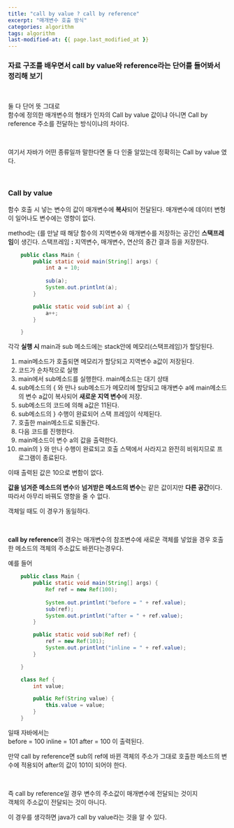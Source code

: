 ```yaml
---
title: "call by value ? call by reference"
excerpt: "매개변수 호출 방식"
categories: algorithm
tags: algorithm
last-modified-at: {{ page.last_modified_at }}
---
```


### 자료 구조를 배우면서 call by value와 reference라는 단어를 들어봐서 정리해 보기
  
</br>
  
둘 다 단어 뜻 그대로  
함수에 정의한 매개변수의 형태가 인자의
Call by value 값이냐 아니면
Call by reference 주소를 전달하는 방식이냐의 차이다.  
  
</br>
  
여기서 자바가 어떤 종류일까 말한다면
둘 다 인줄 알았는데 
정확히는 Call by value 였다.  
  
</br>
  
### Call by value
함수 호출 시 넣는 변수의 값이 매개변수에 **복사**되어 전달된다.
매개변수에 데이터 변형이 일어나도 변수에는 영향이 없다.

method는 {를 만날 때 해당 함수의 지역변수와 매개변수를 저장하는 공간인 **스택프레임**이 생긴다. 
스택프레임 **:** 지역변수, 매개변수, 연산의 중간 결과 등을 저장한다.

```java
	public class Main {
		public static void main(String[] args) {
			int a = 10;
			
			sub(a);
			System.out.printlnt(a);
		}

		public static void sub(int a) {
			a++;
		}

	}

```

각각 **실행 시** main과 sub 메소드에는 stack안에 메모리(스택프레임)가 할당된다.

1. main메소드가 호출되면 메모리가 할당되고 지역변수 a값이 저장된다.
2. 코드가 순차적으로 실행
3. main에서 sub메소드를 실행한다. main메소드는 대기 상태
4. sub메소드의 { 와  만나 sub메소드가 메모리에 할당되고 매개변수 a에 main메소드의 변수 a값이 복사되어 **새로운 지역 변수**에 저장.
5. sub메소드의 코드에 의해 a값은 11된다.
6. sub메소드의 } 수행이 완료되어 스택 프레임이 삭제된다.
7. 호출한 main메소드로 되돌간다.
8. 다음 코드를 진행한다.
9. main메소드이 변수 a의 값을 출력한다.
10. main의 } 와 만나 수행이 완료되고 호출 스택에서 사라지고 완전히 비워지므로 프로그램이 종료된다.

이때 출력된 값은 10으로 변함이 없다.

**값을 넘겨준 메소드의 변수**와 **넘겨받은 메소드의 변수**는 같은 값이지만 **다른 공간**이다. 
따라서 아무리 바꿔도 영향을 줄 수 없다.

객체일 때도 이 경우가 동일하다.
  
</br>
  
**call by reference**의 경우는 매개변수의 참조변수에 새로운 객체를 넣었을 경우
호출한 메소드의 객체의 주소값도 바뀐다는경우다.

예를 들어

```java
	public class Main {
		public static void main(String[] args) {
			Ref ref = new Ref(100);
			
			System.out.printlnt("before = " + ref.value);
			sub(ref);
			System.out.printlnt("after = " + ref.value);
		}

		public static void sub(Ref ref) {
			ref = new Ref(101);
			System.out.printlnt("inline = " + ref.value);
		}

	}

	class Ref {
		int value;

		public Ref(String value) {
			this.value = value;
		}
	}

```

일때 자바에서는  
before = 100
inline = 101 
after = 100
이 출력된다.

만약 call by reference면 sub의 ref에 바뀐 객체의 주소가 그대로 호출한 메소드의 변수에 적용되어 after의 값이 101이 되어야 한다.
  
</br>
  
즉 call by reference일 경우 변수의 주소값이 매개변수에 전달되는 것이지  
객체의 주소값이 전달되는 것이 아니다.

이 경우를 생각하면 java가 call by value라는 것을 알 수 있다.